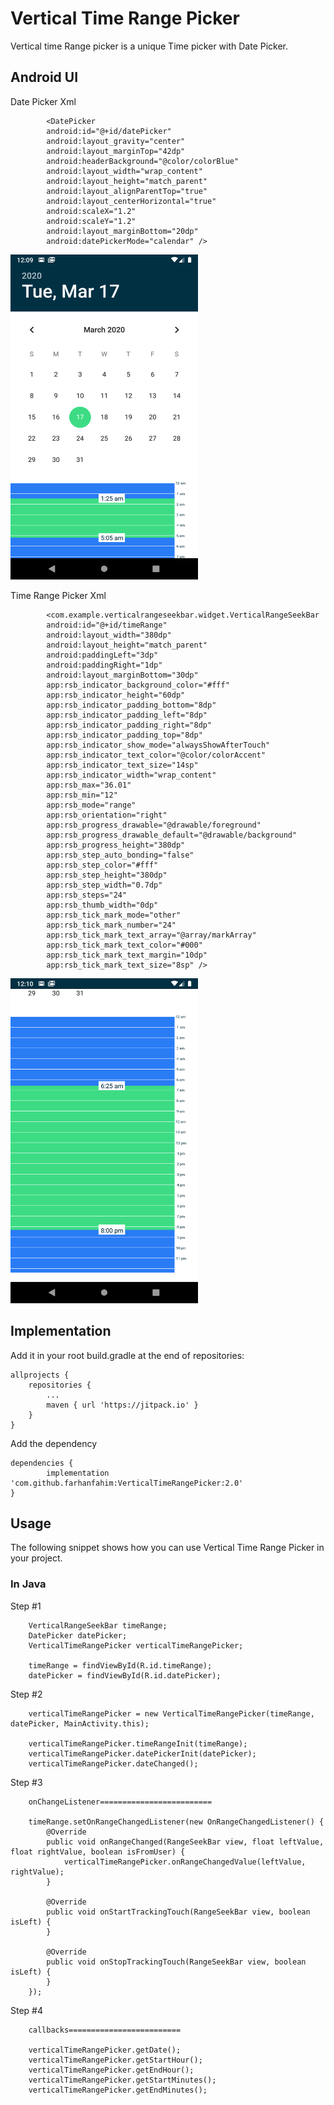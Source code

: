 # Vertical Time Range Picker

Vertical time Range picker is a unique Time picker with Date Picker.

## Android UI

Date Picker Xml

            <DatePicker
            android:id="@+id/datePicker"
            android:layout_gravity="center"
            android:layout_marginTop="42dp"
            android:headerBackground="@color/colorBlue"
            android:layout_width="wrap_content"
            android:layout_height="match_parent"
            android:layout_alignParentTop="true"
            android:layout_centerHorizontal="true"
            android:scaleX="1.2"
            android:scaleY="1.2"
            android:layout_marginBottom="20dp"
            android:datePickerMode="calendar" />
        
<img src='images/Screenshot_1584429000.png' height=520 width=300 />

Time Range Picker Xml

            <com.example.verticalrangeseekbar.widget.VerticalRangeSeekBar
            android:id="@+id/timeRange"
            android:layout_width="380dp"
            android:layout_height="match_parent"
            android:paddingLeft="3dp"
            android:paddingRight="1dp"
            android:layout_marginBottom="30dp"
            app:rsb_indicator_background_color="#fff"
            app:rsb_indicator_height="60dp"
            app:rsb_indicator_padding_bottom="8dp"
            app:rsb_indicator_padding_left="8dp"
            app:rsb_indicator_padding_right="8dp"
            app:rsb_indicator_padding_top="8dp"
            app:rsb_indicator_show_mode="alwaysShowAfterTouch"
            app:rsb_indicator_text_color="@color/colorAccent"
            app:rsb_indicator_text_size="14sp"
            app:rsb_indicator_width="wrap_content"
            app:rsb_max="36.01"
            app:rsb_min="12"
            app:rsb_mode="range"
            app:rsb_orientation="right"
            app:rsb_progress_drawable="@drawable/foreground"
            app:rsb_progress_drawable_default="@drawable/background"
            app:rsb_progress_height="380dp"
            app:rsb_step_auto_bonding="false"
            app:rsb_step_color="#fff"
            app:rsb_step_height="380dp"
            app:rsb_step_width="0.7dp"
            app:rsb_steps="24"
            app:rsb_thumb_width="0dp"
            app:rsb_tick_mark_mode="other"
            app:rsb_tick_mark_number="24"
            app:rsb_tick_mark_text_array="@array/markArray"
            app:rsb_tick_mark_text_color="#000"
            app:rsb_tick_mark_text_margin="10dp"
            app:rsb_tick_mark_text_size="8sp" />
 
<img src='images/Screenshot_1584429010.png' height=520 width=300 />

## Implementation

Add it in your root build.gradle at the end of repositories:

	allprojects {
		repositories {
			...
			maven { url 'https://jitpack.io' }
		}
	}
            
 Add the dependency

	dependencies {
	        implementation 'com.github.farhanfahim:VerticalTimeRangePicker:2.0'
	}  
            
## Usage

The following snippet shows how you can use Vertical Time Range Picker in your project.

### In Java

Step #1

        VerticalRangeSeekBar timeRange;
        DatePicker datePicker;
        VerticalTimeRangePicker verticalTimeRangePicker;
            
        timeRange = findViewById(R.id.timeRange);
        datePicker = findViewById(R.id.datePicker);

Step #2

        verticalTimeRangePicker = new VerticalTimeRangePicker(timeRange, datePicker, MainActivity.this);

        verticalTimeRangePicker.timeRangeInit(timeRange);
        verticalTimeRangePicker.datePickerInit(datePicker);
        verticalTimeRangePicker.dateChanged();
        
Step #3

        onChangeListener=========================

        timeRange.setOnRangeChangedListener(new OnRangeChangedListener() {
            @Override
            public void onRangeChanged(RangeSeekBar view, float leftValue, float rightValue, boolean isFromUser) {
                verticalTimeRangePicker.onRangeChangedValue(leftValue, rightValue);
            }

            @Override
            public void onStartTrackingTouch(RangeSeekBar view, boolean isLeft) {
            }

            @Override
            public void onStopTrackingTouch(RangeSeekBar view, boolean isLeft) {
            }
        });
        
        
Step #4

        callbacks=========================

        verticalTimeRangePicker.getDate();
        verticalTimeRangePicker.getStartHour();
        verticalTimeRangePicker.getEndHour();
        verticalTimeRangePicker.getStartMinutes();
        verticalTimeRangePicker.getEndMinutes();
